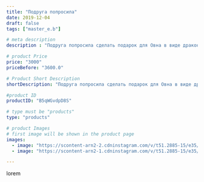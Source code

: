 ```yaml
---
title: "Подруга попросила"
date: 2019-12-04
draft: false
tags: ["master_e.b"]

# meta description
description : "Подруга попросила сделать подарок для Овна в виде дракона... ну вот что получилось))"

# product Price
price: "3000"
priceBefore: "3600.0"

# Product Short Description
shortDescription: "Подруга попросила сделать подарок для Овна в виде дракона... ну вот что получилось))"

#product ID
productID: "B5qWGvdpD8S"

# type must be "products"
type: "products"

# product Images
# first image will be shown in the product page
images:
  - image: "https://scontent-arn2-2.cdninstagram.com/v/t51.2885-15/e35/75214718_210079296661824_4661524983698577778_n.jpg?se=7&tp=1&_nc_ht=scontent-arn2-2.cdninstagram.com&_nc_cat=100&_nc_ohc=_C07CuunDpsAX_wCF93&oh=8b0f2a763d48577bacdeb6f47c458921&oe=6069BD92&ig_cache_key=MjE5MTY2MTM4MDI5ODgyNjQ1NA%3D%3D.2"
  - image: "https://scontent-arn2-1.cdninstagram.com/v/t51.2885-15/e35/73214925_980652642296039_808736194973203918_n.jpg?se=7&tp=1&_nc_ht=scontent-arn2-1.cdninstagram.com&_nc_cat=111&_nc_ohc=rAnQNs-x7sAAX94HfYz&oh=57c9abde37be046d2ab86f34c795379f&oe=6069D48F&ig_cache_key=MjE5MTY2MTM4MTE3OTY2NDYyOA%3D%3D.2"

---
```

lorem
